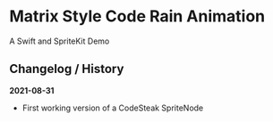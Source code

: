 #  Matrix Style Code Rain Animation
A Swift and SpriteKit Demo

## Changelog / History

**2021-08-31**
- First working version of a CodeSteak SpriteNode
